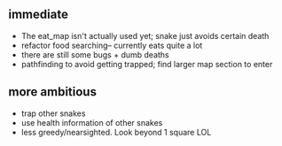 ## immediate
- The eat_map isn't actually used yet; snake just avoids certain death
- refactor food searching– currently eats quite a lot
- there are still some bugs + dumb deaths
- pathfinding to avoid getting trapped; find larger map section to enter

## more ambitious
- trap other snakes
- use health information of other snakes
- less greedy/nearsighted. Look beyond 1 square LOL